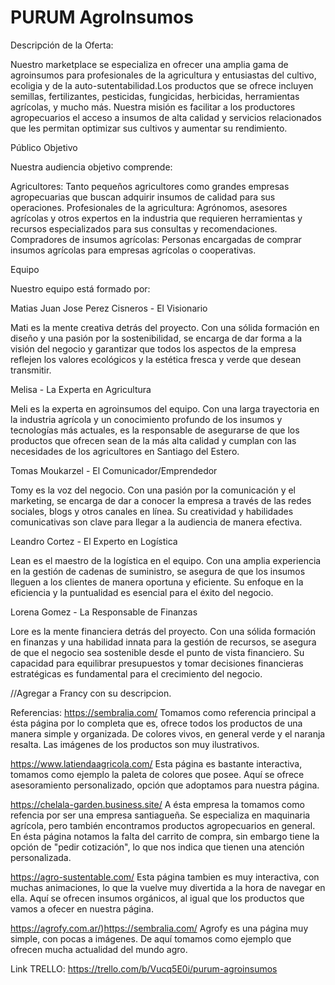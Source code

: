 # PURUM AgroInsumos

Descripción de la Oferta:

Nuestro marketplace se especializa en ofrecer una amplia gama de agroinsumos para profesionales de la agricultura y entusiastas del cultivo, ecoligia y de la auto-sutentabilidad.Los productos que se ofrece incluyen semillas, fertilizantes, pesticidas, fungicidas, herbicidas, herramientas agrícolas, y mucho más. Nuestra misión es facilitar a los productores agropecuarios el acceso a insumos de alta calidad y servicios relacionados que les permitan optimizar sus cultivos y aumentar su rendimiento.

Público Objetivo

Nuestra audiencia objetivo comprende:

Agricultores: Tanto pequeños agricultores como grandes empresas agropecuarias que buscan adquirir insumos de calidad para sus operaciones.
Profesionales de la agricultura: Agrónomos, asesores agrícolas y otros expertos en la industria que requieren herramientas y recursos especializados para sus consultas y recomendaciones.
Compradores de insumos agrícolas: Personas encargadas de comprar insumos agrícolas para empresas agrícolas o cooperativas.


Equipo

Nuestro equipo está formado por:

Matias Juan Jose Perez Cisneros - El Visionario

Mati es la mente creativa detrás del proyecto. Con una sólida formación en diseño y una pasión por la sostenibilidad, se encarga de dar forma a la visión del negocio y garantizar que todos los aspectos de la empresa reflejen los valores ecológicos y la estética fresca y verde que desean transmitir.

Melisa - La Experta en Agricultura

Meli es la experta en agroinsumos del equipo. Con una larga trayectoria en la industria agrícola y un conocimiento profundo de los insumos y tecnologías más actuales, es la responsable de asegurarse de que los productos que ofrecen sean de la más alta calidad y cumplan con las necesidades de los agricultores en Santiago del Estero.

Tomas Moukarzel - El Comunicador/Emprendedor

Tomy es la voz del negocio. Con una pasión por la comunicación y el marketing, se encarga de dar a conocer la empresa a través de las redes sociales, blogs y otros canales en línea. Su creatividad y habilidades comunicativas son clave para llegar a la audiencia de manera efectiva.

Leandro Cortez - El Experto en Logística

Lean es el maestro de la logística en el equipo. Con una amplia experiencia en la gestión de cadenas de suministro, se asegura de que los insumos lleguen a los clientes de manera oportuna y eficiente. Su enfoque en la eficiencia y la puntualidad es esencial para el éxito del negocio.

Lorena Gomez - La Responsable de Finanzas

Lore es la mente financiera detrás del proyecto. Con una sólida formación en finanzas y una habilidad innata para la gestión de recursos, se asegura de que el negocio sea sostenible desde el punto de vista financiero. Su capacidad para equilibrar presupuestos y tomar decisiones financieras estratégicas es fundamental para el crecimiento del negocio.

//Agregar a Francy con su descripcion.

Referencias:
https://sembralia.com/
Tomamos como referencia principal a ésta página por lo completa que es, ofrece todos los productos de una manera simple y organizada. De colores vivos, en general verde y el naranja resalta. Las imágenes de los productos son muy ilustrativos.

https://www.latiendaagricola.com/
Esta página es bastante interactiva, tomamos como ejemplo la paleta de colores que posee. Aquí se ofrece asesoramiento personalizado, opción que adoptamos para nuestra página.

https://chelala-garden.business.site/
A ésta empresa la tomamos como refencia por ser una empresa santiagueña. Se especializa en maquinaria agrícola, pero también encontramos productos agropecuarios en general. En ésta página notamos la falta del carrito de compra, sin embargo tiene la opción de "pedir cotización", lo que nos indica que tienen una atención personalizada.

https://agro-sustentable.com/
Esta página tambien es muy interactiva, con muchas animaciones, lo que la vuelve muy divertida a la hora de navegar en ella. Aquí se ofrecen insumos orgánicos, al igual que los productos que vamos a ofecer en nuestra página.

https://agrofy.com.ar/)https://sembralia.com/
Agrofy es una página muy simple, con pocas a imágenes. De aquí tomamos como ejemplo que ofrecen mucha actualidad del mundo agro.


Link TRELLO:
https://trello.com/b/Vucq5E0i/purum-agroinsumos